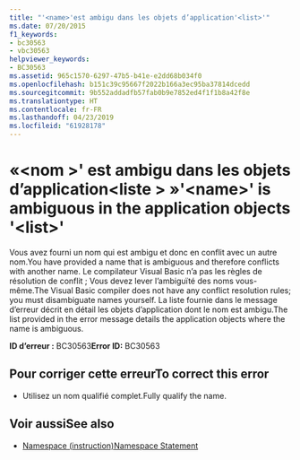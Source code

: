 ```yaml
---
title: "'<name>'est ambigu dans les objets d’application'<list>'"
ms.date: 07/20/2015
f1_keywords:
- bc30563
- vbc30563
helpviewer_keywords:
- BC30563
ms.assetid: 965c1570-6297-47b5-b41e-e2dd68b034f0
ms.openlocfilehash: b151c39c95667f2022b166a3ec95ba37814dcedd
ms.sourcegitcommit: 9b552addadfb57fab0b9e7852ed4f1f1b8a42f8e
ms.translationtype: HT
ms.contentlocale: fr-FR
ms.lasthandoff: 04/23/2019
ms.locfileid: "61928178"
---
```

# <a name="name-is-ambiguous-in-the-application-objects-list"></a><span data-ttu-id="c5112-103">«\<nom >' est ambigu dans les objets d’application\<liste > »</span><span class="sxs-lookup"><span data-stu-id="c5112-103">'\<name>' is ambiguous in the application objects '\<list>'</span></span>
<span data-ttu-id="c5112-104">Vous avez fourni un nom qui est ambigu et donc en conflit avec un autre nom.</span><span class="sxs-lookup"><span data-stu-id="c5112-104">You have provided a name that is ambiguous and therefore conflicts with another name.</span></span> <span data-ttu-id="c5112-105">Le compilateur Visual Basic n’a pas les règles de résolution de conflit ; Vous devez lever l’ambiguïté des noms vous-même.</span><span class="sxs-lookup"><span data-stu-id="c5112-105">The Visual Basic compiler does not have any conflict resolution rules; you must disambiguate names yourself.</span></span> <span data-ttu-id="c5112-106">La liste fournie dans le message d’erreur décrit en détail les objets d’application dont le nom est ambigu.</span><span class="sxs-lookup"><span data-stu-id="c5112-106">The list provided in the error message details the application objects where the name is ambiguous.</span></span>  
  
 <span data-ttu-id="c5112-107">**ID d’erreur :** BC30563</span><span class="sxs-lookup"><span data-stu-id="c5112-107">**Error ID:** BC30563</span></span>  
  
## <a name="to-correct-this-error"></a><span data-ttu-id="c5112-108">Pour corriger cette erreur</span><span class="sxs-lookup"><span data-stu-id="c5112-108">To correct this error</span></span>  
  
- <span data-ttu-id="c5112-109">Utilisez un nom qualifié complet.</span><span class="sxs-lookup"><span data-stu-id="c5112-109">Fully qualify the name.</span></span>  
  
## <a name="see-also"></a><span data-ttu-id="c5112-110">Voir aussi</span><span class="sxs-lookup"><span data-stu-id="c5112-110">See also</span></span>

- [<span data-ttu-id="c5112-111">Namespace (instruction)</span><span class="sxs-lookup"><span data-stu-id="c5112-111">Namespace Statement</span></span>](../../visual-basic/language-reference/statements/namespace-statement.md)
